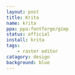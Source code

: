 ```yaml
---
layout: post
title: Krita
name: krita
ppa: ppa:fontforge/gimp
status: official
install: krita
tags:
    - raster editor
catagory: design
background: blue
---
```


